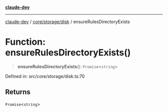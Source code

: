 [**claude-dev**](../../../../README.md)

***

[claude-dev](../../../../README.md) / [core/storage/disk](../README.md) / ensureRulesDirectoryExists

# Function: ensureRulesDirectoryExists()

> **ensureRulesDirectoryExists**(): `Promise`\<`string`\>

Defined in: src/core/storage/disk.ts:70

## Returns

`Promise`\<`string`\>
